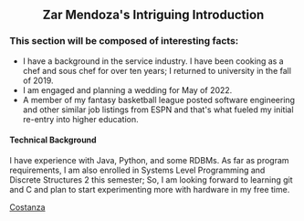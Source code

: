 <h2 align="center">Zar Mendoza's Intriguing Introduction</h2>

### This section will be composed of interesting facts:

* I have a background in the service industry. I have been cooking as a chef and sous chef for over ten years; I returned to university in the fall of 2019. 
* I am engaged and planning a wedding for May of 2022. 
* A member of my fantasy basketball league posted software engineering and other similar job listings from ESPN and that's what fueled my initial re-entry into higher education. 

#### Technical Background
I have experience with Java, Python, and some RDBMs. As far as program requirements, I am also enrolled in Systems Level Programming and Discrete Structures 2 this semester; So, I am looking forward to learning git and C and plan to start experimenting more with hardware in my free time. 

[Costanza](https://www.pinterest.com/pin/530369293621068286/)
